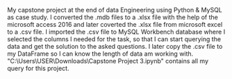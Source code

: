 My capstone project at the end of data Engineering using Python &amp; MySQL as case study.
I converted the .mdb files to a .xlsx file with the help of the microsoft access 2016 and later coverted the .xlsx file from microsoft excel to a .csv file.
I imported the .csv file to MySQL Workbench database where I selected the columns I needed for the task, so that I can start querying the data and get the solution to the asked questions.
I later copy the .csv file to my DataFrame so I can know the length of data am working with.
"C:\Users\USER\Downloads\Capstone Project 3.ipynb" contains all my query for this project.
